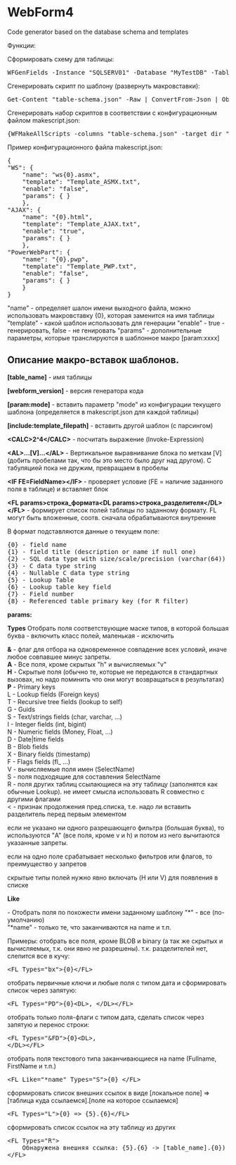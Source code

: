 WebForm4
========
Code generator based on the database schema and templates

Функции:

Сформировать схему для таблицы:
<pre>WFGenFields -Instance "SQLSERV01" -Database "MyTestDB" -TableName "TestTable" | ConvertTo-Json -Depth 3 | Out-File "table-schema.json"</pre>

Сгенерировать скрипт по шаблону (развернуть макровставки):
<pre>Get-Content "table-schema.json" -Raw | ConvertFrom-Json | ObjectToHash | WFMakeScript -Template C:\temp\_WebForm4\Template_AJAX.txt | Out-File "test-ajax.html"</pre>

Сгенерировать набор скриптов в соответствии с конфигурационным файлом makescript.json:
<pre>{WFMakeAllScripts -columns "table-schema.json" -target_dir "trash"</pre>

Пример конфигурационного файла makescript.json:
<pre>{
"WS": {
	"name": "ws{0}.asmx",
	"template": "Template_ASMX.txt",
	"enable": "false",
	"params": { }
	},
"AJAX": {
	"name": "{0}.html",
	"template": "Template_AJAX.txt",
	"enable": "true",
	"params": { }
	},
"PowerWebPart": {
	"name": "{0}.pwp",
	"template": "Template_PWP.txt",
	"enable": "false",
	"params": { }
	}
}</pre>

"name" 		- определяет шалон имени выходного файла, можно использовать макровставку {0}, которая заменится на имя таблицы
"template" 	- какой шаблон использовать для генерации
"enable"	- true - генерировать, false - не генировать
"params"	- дополнительные параметры, которые транслируются в шаблонное макро [param:xxxx]



<h2>Описание макро-вставок шаблонов.</h2>

<p><b>[table_name]</b> - имя таблицы</p>
<p><b>[webform_version]</b> - версия генератора кода</p>
<p><b>[param:mode]</b> - вставить параметр &quot;mode&quot; из конфигурации текущего шаблона (определяется в makescript.json для каждой таблицы)</p>
<p><b>[include:template_filepath]</b> - вставить другой шаблон (с парсингом)</p>
<p><b>&lt;CALC&gt;2^4&lt;/CALC&gt;</b> - посчитать выражение (Invoke-Expression)</p>

<p><b>&lt;AL&gt;...[V]...&lt;/AL&gt;</b> - Вертикальное выравнивание блока по меткам [V] (добить пробелами так, что бы это место было друг над другом). С табуляцией пока не дружим, превращаем в пробелы</p>
<p><b>&lt;IF FE=FieldName&gt;&lt;/IF&gt;</b> - проверяет условие (FE = наличие заданного поля в таблице) и вставляет блок </p>
<p><b>&lt;FL params&gt;строка_формата&lt;DL params&gt;строка_разделителя&lt;/DL&gt;&lt;/FL&gt;</b> - формирует список полей таблицы по заданному формату. FL могут быть вложенные, соотв. сначала обрабатываются внутренние</p>

<p>В формат подставляются данные о текущем поле:<pre>
{0} - field name
{1} - field title (description or name if null one)
{2} - SQL data type with size/scale/precision (varchar(64))
{3} - C data type string
{4} - Nullable C data type string
{5} - Lookup Table
{6} - Lookup table key field
{7} - Field number
{8} - Referenced table primary key (for R filter)</pre></p>

<p><b>params:</b></p>

<p><b>Types</b> Отобрать поля соответствующие маске типов, в которой большая буква - включить класс полей, маленькая - исключить</p>
<p>
		<b>&amp;</b> - флаг для отбора на одновременное совпадение всех условий, иначе любое совпавшее минус запреты. <br />
		<b>A</b> - Все поля, кроме скрытых &quot;h&quot; и вычисляемых &quot;v&quot;<br />
		<b>H</b> - Cкрытые поля (обычно те, которые не передаются в стандартных вызовах, но надо поминить что они могут возвращаться в результатах)<br />
		<b>P</b> - Primary keys<br />
		L - Lookup fields (Foreign keys)<br />
		T - Recursive tree fields (lookup to self)<br />
		G - Guids<br />
		S - Text/strings fields (char, varchar, ...)<br />
		I - Integer fields (int, bigint)<br />
		N - Numeric fields (Money, Float, ...)<br />
		D - Date|time fields<br />
		B - Blob fields<br />
		X - Binary fields (timestamp)<br />
		F - Flags fields (fl_ ...)<br />
		V - вычисляемые поля имен (SelectName)<br />
		S - поля подходящие для составления SelectName<br />
		R - поля других таблиц ссылающиеся на эту таблицу (заполнятся как обычные Lookup). не имеет смысла использовать R совместно с другими флагами<br />
		&lt; - признак продолжения пред.списка, т.е. надо ли вставить разделитель перед первым элементом<br />
	<p>если не указано ни одного разрешающего фильтра (большая буква), то используются &quot;A&quot; (все поля, кроме v и h) и потом из него вычитаются указанные запреты. </p>
	<p>если на одно поле срабатывает несколько фильтров или флагов, то преимущество у запретов</p>
	<p>скрытые типы полей нужно явно включать (H или V) для появления в списке</p>
</p>

<p><b>Like</b></p> 		- Отобрать поля по похожести имени заданному шаблону
				&quot;*&quot; - все (по-умолчанию)<br />
				&quot;*name&quot; - только те, что заканчиваются на name и т.п.

Примеры:
отобрать все поля, кроме BLOB и binary (а так же скрытых и вычисляемых, т.к. они явно не разрешены). т.к. разделителей нет, слепится все в кучу:
<pre>&lt;FL Types=&quot;bx&quot;&gt;{0}&lt;/FL&gt;</pre>

отобрать первичные ключи и любые поля с типом дата и сформировать список через запятую:
<pre>&lt;FL Types=&quot;PD&quot;&gt;{0}&lt;DL&gt;, &lt;/DL&gt;&lt;/FL&gt;</pre>

отобрать только поля-флаги с типом дата, сделать список через запятую и перенос строки:
<pre>&lt;FL Types=&quot;&amp;FD&quot;&gt;{0}&lt;DL&gt;, 
&lt;/DL&gt;&lt;/FL&gt; </pre>

отобрать поля текстового типа заканчивающиеся на name (Fullname, FirstName и т.п.)
<pre>&lt;FL Like=&quot;*name&quot; Types=&quot;S&quot;&gt;{0} &lt;/FL&gt;</pre>

сформировать список внешних ссылок в виде [локальное поле] =&gt; [таблица куда ссылаемся].[поле на которое ссылаемся]
<pre>&lt;FL Types=&quot;L&quot;&gt;{0} =&gt; {5}.{6}&lt;/FL&gt;</pre>

сформировать список ссылок на эту таблицу из других
<pre>&lt;FL Types=&quot;R&quot;&gt;
	Обнаружена внешняя ссылка: {5}.{6} -&gt; [table_name].{0})
&lt;/FL&gt; </pre>

